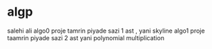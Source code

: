 # algp
salehi ali
algo0 proje tamrin piyade sazi 1 ast , yani skyline
algo1 proje taamrin piyade sazi 2 ast yani polynomial multiplication

